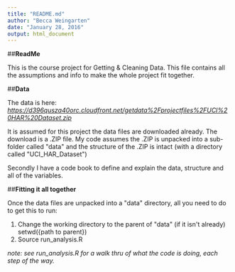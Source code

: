 ```yaml
---
title: "README.md"
author: "Becca Weingarten"
date: "January 28, 2016"
output: html_document
---
```





##**ReadMe**

This is the course project for Getting & Cleaning Data. This file contains all the assumptions and info to make the whole project fit together.

##**Data**

The data is here: *https://d396qusza40orc.cloudfront.net/getdata%2Fprojectfiles%2FUCI%20HAR%20Dataset.zip*

It is assumed for this project the data files are downloaded already. The download is a .ZIP file. My code assumes the .ZIP is unpacked into a sub-folder called "data" and the structure of the .ZIP is intact (with a directory called "UCI_HAR_Dataset")

Secondly I have a code book to define and explain the data, structure and all of the variables.

##**Fitting it all together**

Once the data files are unpacked into a "data" directory, all you need to do to get this to run:

1. Change the working directory to the parent of "data" (if it isn't already) setwd({path to parent})
2. Source run_analysis.R

*note: see run_analysis.R for a walk thru of what the code is doing, each step of the way.*



